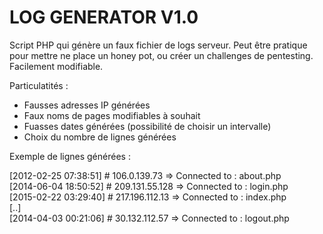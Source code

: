 # LOG GENERATOR V1.0

Script PHP qui génère un faux fichier de logs serveur. 
Peut être pratique pour mettre ne place un honey pot, ou créer un challenges de pentesting.
Facilement modifiable.

Particulatités :
- Fausses adresses IP générées
- Faux noms de pages modifiables à souhait
- Fuasses dates générées (possibilité de choisir un intervalle)
- Choix du nombre de lignes générées

Exemple de lignes générées :

[2012-02-25 07:38:51] # 106.0.139.73 => Connected to : about.php  
[2014-06-04 18:50:52] # 209.131.55.128 => Connected to : login.php  
[2015-02-22 03:29:40] # 217.196.112.13 => Connected to : index.php   
[..]  
[2014-04-03 00:21:06] # 30.132.112.57 => Connected to : logout.php
